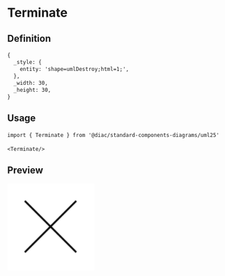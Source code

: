 # Terminate

## Definition

```
{
  _style: { 
    entity: 'shape=umlDestroy;html=1;',
  },
  _width: 30,
  _height: 30,
}
```

## Usage

```
import { Terminate } from '@diac/standard-components-diagrams/uml25'

<Terminate/>
```

## Preview

<img src="./terminate.png" width="200"/>
